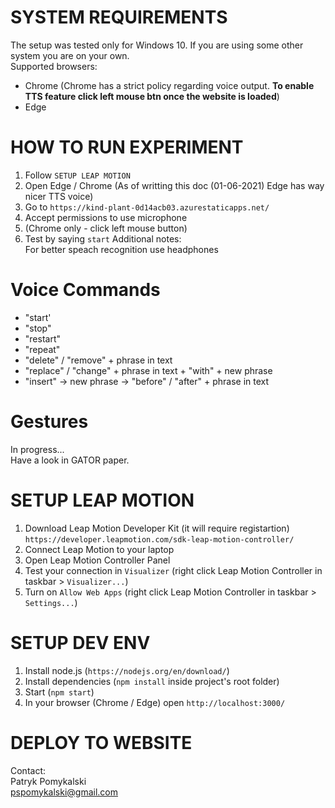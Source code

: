 # SYSTEM REQUIREMENTS
The setup was tested only for Windows 10. If you are using some other system you are on your own.  
Supported browsers:
- Chrome (Chrome has a strict policy regarding voice output. <b>To enable TTS feature click left mouse btn once the website is loaded</b>)
- Edge  

# HOW TO RUN EXPERIMENT
1. Follow `SETUP LEAP MOTION`
2. Open Edge / Chrome (As of writting this doc (01-06-2021) Edge has way nicer TTS voice)
3. Go to `https://kind-plant-0d14acb03.azurestaticapps.net/`  
4. Accept permissions to use microphone
5. (Chrome only - click left mouse button)
6. Test by saying `start`
Additional notes:  
For better speach recognition use headphones

# Voice Commands
- "start'
- "stop"
- "restart"
- "repeat"
- "delete" / "remove" + phrase in text
- "replace" / "change" + phrase in text + "with" + new phrase
- "insert" -> new phrase -> "before" / "after" + phrase in text

# Gestures
In progress...   
Have a look in GATOR paper.

# SETUP LEAP MOTION
1. Download Leap Motion Developer Kit (it will require registartion)
`https://developer.leapmotion.com/sdk-leap-motion-controller/`
2. Connect Leap Motion to your laptop
3. Open Leap Motion Controller Panel
4. Test your connection in `Visualizer` (right click Leap Motion Controller in taskbar > `Visualizer...`)
5. Turn on `Allow Web Apps` (right click Leap Motion Controller in taskbar > `Settings...`)

# SETUP DEV ENV
1. Install node.js (`https://nodejs.org/en/download/`)
2. Install dependencies (`npm install` inside project's root folder)
3. Start (`npm start`)
4. In your browser (Chrome / Edge) open `http://localhost:3000/`

# DEPLOY TO WEBSITE
Contact:  
Patryk Pomykalski  
pspomykalski@gmail.com